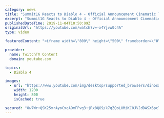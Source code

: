 ```yaml
---
category: news
title: "Summit1G Reacts to Diablo 4 - Official Announcement Cinematic Trailer"
excerpt: "Summit1G Reacts to Diablo 4 - Official Announcement Cinematic Trailer. Please Subscribe for more content! Leave a Like ..."
publishedDateTime: 2019-11-04T10:50:09Z
originalUrl: "https://youtube.com/watch?v=-x4Yjvw0c4A"
type: video

featuredContent: "<iframe width=\"800\" height=\"500\" frameborder=\"0\" src=\"https://www.youtube.com/embed/-x4Yjvw0c4A\" allow=\"accelerometer; autoplay; encrypted-media; gyroscope; picture-in-picture\" allowfullscreen></iframe>"

provider:
  name: TwitchTV Content
  domain: youtube.com

topics:
  - Diablo 4

images:
  - url: "https://www.youtube.com/img/desktop/supported_browsers/dinosaur.png"
    width: 1200
    height: 800
    isCached: true

secured: "8w7Wr+QSK25xrAyoCxcAOmFPvg3+jRx8QO9/k7qZQoLUMiKC0JVJdDASX6pcl/c4oGT79KDxoAIgtsVUHCIoDTYubdui7h+TDGrXmufAmpqqD8/lSZHXsqXXMoFduC+xG8biHdyQD0ZQpLq43D0ArCLJYDMdkPqOsOJnn5FZu8iBI1jrGo3eQJYV1xCizML4aWS+fUJCbazu2Zk2tNGXTCLgQ1iaM9txYbJf4im6Ll5vyxfL8gHgu93k8sJdqxajSKXw30/O+Wbec5Wx3PfxqhTo4Cce0JqPVBtcA2aDw/HXDraSHN1fK8p3hCRrOufONKxeve3pk3C4pROkRyOaniPFrKACW1SPB0NaH5GqgYtqIALeF1ZmTQwVrLERS3N994fRPYQ3ZyOSWIZrBbOAkac8kemqsc94kE63a59uJHStSEJcLSYGRAXzdUSEKrhO;r62oV8UOvEh06TC6hAAttw=="
---
```


